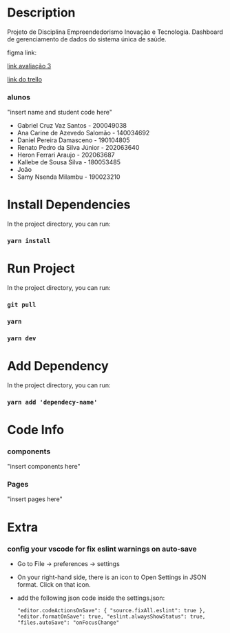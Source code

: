 # Description

Projeto de Disciplina Empreendedorismo Inovação e Tecnologia.
Dashboard de gerenciamento de dados do sistema única de saúde.

figma link:

[link avaliação 3](https://docs.google.com/document/d/12p76yPck3DUdVHmIkHKygV835GlPi5c2/edit)

[link do trello](https://trello.com/b/PLOmuvlP/o-mel-do-guibson)

### alunos

"insert name and student code here"

- Gabriel Cruz Vaz Santos - 200049038
- Ana Carine de Azevedo Salomão - 140034692
- Daniel Pereira Damasceno - 190104805
- Renato Pedro da Silva Júnior - 202063640
- Heron Ferrari Araujo - 202063687
- Kallebe de Sousa Silva - 180053485
- João
- Samy Nsenda Milambu - 190023210

# Install Dependencies

In the project directory, you can run:

### `yarn install`

# Run Project

In the project directory, you can run:

### `git pull`

### `yarn`

### `yarn dev`

# Add Dependency

In the project directory, you can run:

### `yarn add 'dependecy-name'`

# Code Info

### components

"insert components here"

### Pages

"insert pages here"

# Extra

### config your vscode for fix eslint warnings on auto-save

- Go to File -> preferences -> settings
- On your right-hand side, there is an icon to Open Settings in JSON format. Click on that icon.
- add the following json code inside the settings.json:

  `"editor.codeActionsOnSave": { "source.fixAll.eslint": true }, "editor.formatOnSave": true, "eslint.alwaysShowStatus": true, "files.autoSave": "onFocusChange"`
